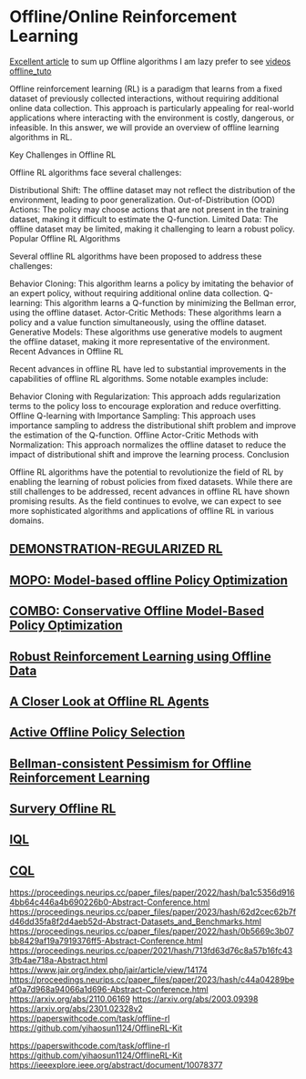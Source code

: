 # Offline/Online Reinforcement Learning

[Excellent article](https://arxiv.org/pdf/2201.05433) to sum up Offline algorithms
I am lazy prefer to see [videos](https://slideslive.com/38935785/offline-reinforcement-learning-from-algorithms-to-practical-challenges) 
[offline_tuto](https://arxiv.org/pdf/2005.01643)

Offline reinforcement learning (RL) is a paradigm that learns from a fixed dataset of previously collected interactions, without requiring additional online data collection. This approach is particularly appealing for real-world applications where interacting with the environment is costly, dangerous, or infeasible. In this answer, we will provide an overview of offline learning algorithms in RL.

Key Challenges in Offline RL

Offline RL algorithms face several challenges:

Distributional Shift: The offline dataset may not reflect the distribution of the environment, leading to poor generalization.
Out-of-Distribution (OOD) Actions: The policy may choose actions that are not present in the training dataset, making it difficult to estimate the Q-function.
Limited Data: The offline dataset may be limited, making it challenging to learn a robust policy.
Popular Offline RL Algorithms

Several offline RL algorithms have been proposed to address these challenges:

Behavior Cloning: This algorithm learns a policy by imitating the behavior of an expert policy, without requiring additional online data collection.
Q-learning: This algorithm learns a Q-function by minimizing the Bellman error, using the offline dataset.
Actor-Critic Methods: These algorithms learn a policy and a value function simultaneously, using the offline dataset.
Generative Models: These algorithms use generative models to augment the offline dataset, making it more representative of the environment.
Recent Advances in Offline RL

Recent advances in offline RL have led to substantial improvements in the capabilities of offline RL algorithms. Some notable examples include:

Behavior Cloning with Regularization: This approach adds regularization terms to the policy loss to encourage exploration and reduce overfitting.
Offline Q-learning with Importance Sampling: This approach uses importance sampling to address the distributional shift problem and improve the estimation of the Q-function.
Offline Actor-Critic Methods with Normalization: This approach normalizes the offline dataset to reduce the impact of distributional shift and improve the learning process.
Conclusion

Offline RL algorithms have the potential to revolutionize the field of RL by enabling the learning of robust policies from fixed datasets. While there are still challenges to be addressed, recent advances in offline RL have shown promising results. As the field continues to evolve, we can expect to see more sophisticated algorithms and applications of offline RL in various domains.

## [DEMONSTRATION-REGULARIZED RL](https://arxiv.org/pdf/2310.17303)

## [MOPO: Model-based offline Policy Optimization](https://proceedings.neurips.cc/paper/2020/file/a322852ce0df73e204b7e67cbbef0d0a-Paper.pdf)

## [COMBO: Conservative Offline Model-Based Policy Optimization](https://proceedings.neurips.cc/paper/2021/file/f29a179746902e331572c483c45e5086-Paper.pdf)

## [Robust Reinforcement Learning using Offline Data](https://proceedings.neurips.cc/paper_files/paper/2022/file/d01bda31bbcd780774ff15b534e03c40-Paper-Conference.pdf)

## [A Closer Look at Offline RL Agents](https://proceedings.neurips.cc/paper_files/paper/2022/file/3908cadfcc99db12001eafb1207353e9-Paper-Conference.pdf)

## [Active Offline Policy Selection](https://proceedings.neurips.cc/paper_files/paper/2021/file/cec2346566ba8ecd04bfd992fd193fb3-Paper.pdf)

## [Bellman-consistent Pessimism for Offline Reinforcement Learning](https://proceedings.neurips.cc/paper_files/paper/2021/file/34f98c7c5d7063181da890ea8d25265a-Paper.pdf)


## [Survery Offline RL](https://ieeexplore.ieee.org/stamp/stamp.jsp?arnumber=10078377)

## [IQL](https://arxiv.org/pdf/2110.06169)

## [CQL](https://arxiv.org/pdf/2006.04779)

https://proceedings.neurips.cc/paper_files/paper/2022/hash/ba1c5356d9164bb64c446a4b690226b0-Abstract-Conference.html
https://proceedings.neurips.cc/paper_files/paper/2023/hash/62d2cec62b7fd46dd35fa8f2d4aeb52d-Abstract-Datasets_and_Benchmarks.html
https://proceedings.neurips.cc/paper_files/paper/2022/hash/0b5669c3b07bb8429af19a7919376ff5-Abstract-Conference.html
https://proceedings.neurips.cc/paper/2021/hash/713fd63d76c8a57b16fc433fb4ae718a-Abstract.html
https://www.jair.org/index.php/jair/article/view/14174
https://proceedings.neurips.cc/paper_files/paper/2023/hash/c44a04289beaf0a7d968a94066a1d696-Abstract-Conference.html
https://arxiv.org/abs/2110.06169
https://arxiv.org/abs/2003.09398
https://arxiv.org/abs/2301.02328v2
https://paperswithcode.com/task/offline-rl
https://github.com/yihaosun1124/OfflineRL-Kit


https://paperswithcode.com/task/offline-rl
https://github.com/yihaosun1124/OfflineRL-Kit
https://ieeexplore.ieee.org/abstract/document/10078377
